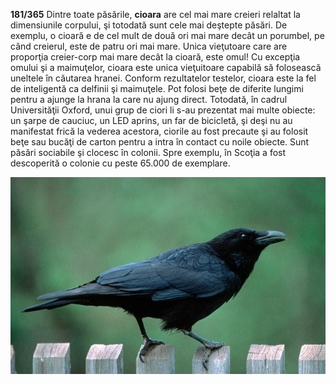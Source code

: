 **181/365** Dintre toate păsările, **cioara** are cel mai mare creieri relaltat la dimensiunile corpului, şi totodată sunt cele mai deştepte păsări. De exemplu, o cioară e de cel mult de două ori mai mare decât un porumbel, pe când creierul, este de patru ori mai mare. Unica vieţutoare care are proporţia creier-corp mai mare decât la cioară, este omul! Cu excepţia omului şi a maimuţelor, cioara este unica vieţuitoare capabilă să folosească uneltele în căutarea hranei. Conform rezultatelor testelor, cioara este la fel de inteligentă ca delfinii şi maimuţele. Pot folosi beţe de diferite lungimi pentru a ajunge la hrana la care nu ajung direct. Totodată, în cadrul Universităţii Oxford, unui grup de ciori li s-au prezentat mai multe obiecte: un şarpe de cauciuc, un LED aprins, un far de bicicletă, şi deşi nu au manifestat frică la vederea acestora, ciorile au fost precaute şi au folosit beţe sau bucăţi de carton pentru a intra în contact cu noile obiecte.
Sunt păsări sociabile şi clocesc în colonii. Spre exemplu, în Scoţia a fost descoperită o colonie cu peste 65.000 de exemplare.

![Cioară](image-1.jpg)
